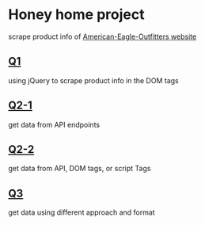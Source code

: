 # Honey home project
scrape product info of [American-Eagle-Outfitters website](https://www.ae.com/)

## [Q1](./Q1.js)
using jQuery to scrape product info in the DOM tags

## [Q2-1](./Q2-1.js)
get data from API endpoints 

## [Q2-2](./Q2-2.js)
get data from API, DOM tags, or script Tags

## [Q3](./Q3.js)
get data using different approach and format
